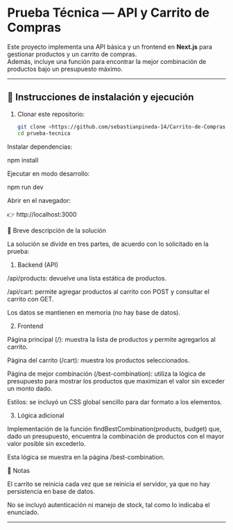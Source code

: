 # Prueba Técnica — API y Carrito de Compras

Este proyecto implementa una API básica y un frontend en **Next.js** para gestionar productos y un carrito de compras.  
Además, incluye una función para encontrar la mejor combinación de productos bajo un presupuesto máximo.

---

## 🚀 Instrucciones de instalación y ejecución

1. Clonar este repositorio:

   ```bash
   git clone <https://github.com/sebastianpineda-14/Carrito-de-Compras>
   cd prueba-tecnica


Instalar dependencias:

npm install


Ejecutar en modo desarrollo:

npm run dev


Abrir en el navegador:

👉 http://localhost:3000


📌 Breve descripción de la solución

La solución se divide en tres partes, de acuerdo con lo solicitado en la prueba:

1. Backend (API)

/api/products: devuelve una lista estática de productos.

/api/cart: permite agregar productos al carrito con POST y consultar el carrito con GET.

Los datos se mantienen en memoria (no hay base de datos).


2. Frontend

Página principal (/): muestra la lista de productos y permite agregarlos al carrito.

Página del carrito (/cart): muestra los productos seleccionados.

Página de mejor combinación (/best-combination): utiliza la lógica de presupuesto para mostrar los productos que maximizan el valor sin exceder un monto dado.

Estilos: se incluyó un CSS global sencillo para dar formato a los elementos.


3. Lógica adicional

Implementación de la función findBestCombination(products, budget) que, dado un presupuesto, encuentra la combinación de productos con el mayor valor posible sin excederlo.

Esta lógica se muestra en la página /best-combination.

📖 Notas

El carrito se reinicia cada vez que se reinicia el servidor, ya que no hay persistencia en base de datos.

No se incluyó autenticación ni manejo de stock, tal como lo indicaba el enunciado.


---
